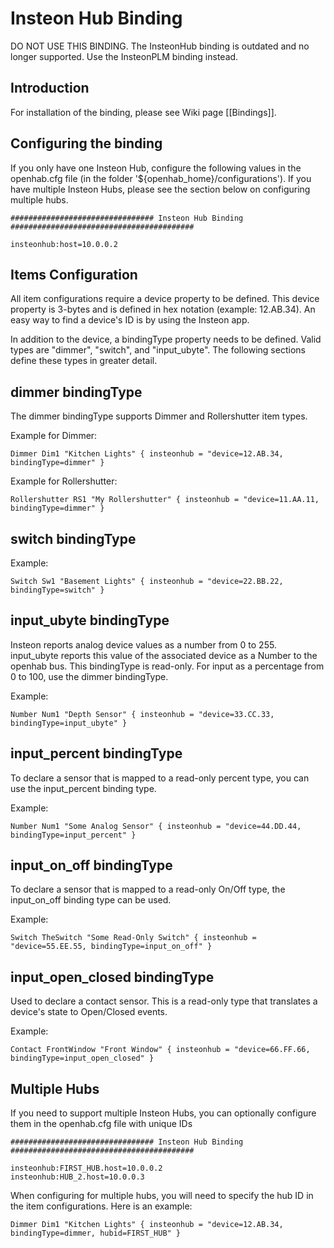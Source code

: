 # Insteon Hub Binding

DO NOT USE THIS BINDING. The InsteonHub binding is outdated and no longer supported. Use the InsteonPLM binding instead.

## Introduction

For installation of the binding, please see Wiki page [[Bindings]].

## Configuring the binding

If you only have one Insteon Hub, configure the following values in the openhab.cfg file (in the folder '${openhab_home}/configurations'). If you have multiple Insteon Hubs, please see the section below on configuring multiple hubs.

    ################################ Insteon Hub Binding #########################################
    
    insteonhub:host=10.0.0.2


## Items Configuration

All item configurations require a device property to be defined.  This device property is 3-bytes and is defined in hex notation (example: 12.AB.34).  An easy way to find a device's ID is by using the Insteon app.

In addition to the device, a bindingType property needs to be defined.  Valid types are "dimmer", "switch", and "input_ubyte".  The following sections define these types in greater detail.


## dimmer bindingType

The dimmer bindingType supports Dimmer and Rollershutter item types.

Example for Dimmer:

    Dimmer Dim1 "Kitchen Lights" { insteonhub = "device=12.AB.34, bindingType=dimmer" }

Example for Rollershutter:

    Rollershutter RS1 "My Rollershutter" { insteonhub = "device=11.AA.11, bindingType=dimmer" }


## switch bindingType

Example:

    Switch Sw1 "Basement Lights" { insteonhub = "device=22.BB.22, bindingType=switch" }


## input_ubyte bindingType

Insteon reports analog device values as a number from 0 to 255.  input_ubyte reports this value of the associated device as a Number to the openhab bus.  This bindingType is read-only.  For input as a percentage from 0 to 100, use the dimmer bindingType.

Example:

    Number Num1 "Depth Sensor" { insteonhub = "device=33.CC.33, bindingType=input_ubyte" }


## input_percent bindingType

To declare a sensor that is mapped to a read-only percent type, you can use the input_percent binding type.

Example:

    Number Num1 "Some Analog Sensor" { insteonhub = "device=44.DD.44, bindingType=input_percent" }


## input_on_off bindingType

To declare a sensor that is mapped to a read-only On/Off type, the input_on_off binding type can be used.

Example:

    Switch TheSwitch "Some Read-Only Switch" { insteonhub = "device=55.EE.55, bindingType=input_on_off" }


## input_open_closed bindingType

Used to declare a contact sensor.  This is a read-only type that translates a device's state to Open/Closed events.

Example:

    Contact FrontWindow "Front Window" { insteonhub = "device=66.FF.66, bindingType=input_open_closed" }


## Multiple Hubs

If you need to support multiple Insteon Hubs, you can optionally configure them in the openhab.cfg file with unique IDs

    ################################ Insteon Hub Binding #########################################
    
    insteonhub:FIRST_HUB.host=10.0.0.2
    insteonhub:HUB_2.host=10.0.0.3

When configuring for multiple hubs, you will need to specify the hub ID in the item configurations.  Here is an example:

    Dimmer Dim1 "Kitchen Lights" { insteonhub = "device=12.AB.34, bindingType=dimmer, hubid=FIRST_HUB" }